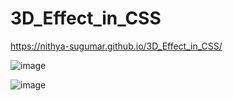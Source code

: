 # 3D_Effect_in_CSS
https://nithya-sugumar.github.io/3D_Effect_in_CSS/


![image](https://user-images.githubusercontent.com/103504901/207023468-5bfd0d76-20dd-48a4-8b3d-930f4fd8c886.png)

![image](https://user-images.githubusercontent.com/103504901/207023511-db76c5a2-65f9-4041-b4bf-3940d13353dd.png)


